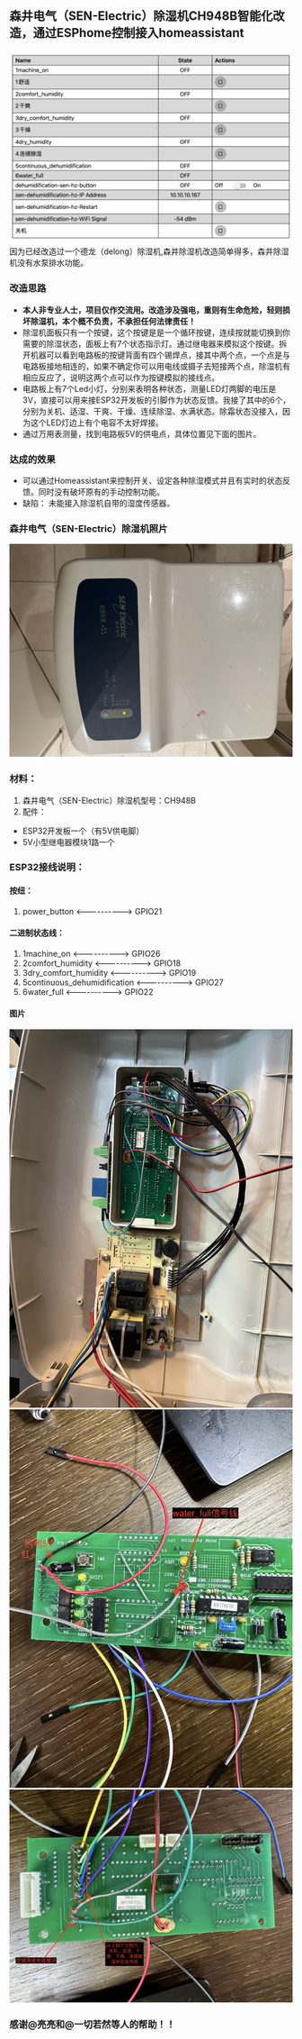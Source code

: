## 森井电气（SEN-Electric）除湿机CH948B智能化改造，通过ESPhome控制接入homeassistant
![1](https://github.com/Griddz/SEN-Electric-dehumidifiaction/blob/6ef5363da97843999c010b8a77a2a6d41fb95b20/image/1_sen_electric_snap.png)
因为已经改造过一个德龙（delong）除湿机,森井除湿机改造简单得多，森井除湿机没有水泵排水功能。
### 改造思路
- **本人非专业人士，项目仅作交流用。改造涉及强电，重则有生命危险，轻则损坏除湿机，本个概不负责，不承担任何法律责任！**
- 除湿机面板只有一个按键，这个按键是是一个循环按键，连续按就能切换到你需要的除湿状态，面板上有7个状态指示灯。通过继电器来模拟这个按键。拆开机器可以看到电路板的按键背面有四个锡焊点，接其中两个点，一个点是与电路板接地相连的，如果不确定你可以用电线或摄子去短接两个点，除湿机有相应反应了，说明这两个点可以作为按键模拟的接线点。
- 电路板上有7个Led小灯，分别来表明各种状态，测量LED灯两脚的电压是3V，直接可以用来接ESP32开发板的引脚作为状态反馈。我接了其中的6个，分别为关机、适湿、干爽、干燥、连续除湿、水满状态。除霜状态没接入，因为这个LED灯边上有个电容不太好焊接。
- 通过万用表测量，找到电路板5V的供电点，具体位置见下面的图片。

### 达成的效果
- 可以通过Homeassistant来控制开关、设定各种除湿模式并且有实时的状态反馈。同时没有破坏原有的手动控制功能。
- 缺陷：
      未能接入除湿机自带的湿度传感器。


###  森井电气（SEN-Electric）除湿机照片
![3](https://github.com/Griddz/SEN-Electric-dehumidifiaction/blob/6ef5363da97843999c010b8a77a2a6d41fb95b20/image/3_product.JPG)

### 材料：
1. 森井电气（SEN-Electric）除湿机型号：CH948B
2. 配件：
-    ESP32开发板一个（有5V供电脚）
-    5V小型继电器模块1路一个
### ESP32接线说明：
#### 按纽：
1. power_button <----------> GPIO21
#### 二进制状态线：
1. 1machine_on <----------> GPIO26
2. 2comfort_humidity  <----------> GPIO18
3. 3dry_comfort_humidity <----------> GPIO19
4. 5continuous_dehumidification <----------> GPIO27
5. 6water_full <----------> GPIO22
#### 图片
![22](https://github.com/Griddz/SEN-Electric-dehumidifiaction/blob/6ef5363da97843999c010b8a77a2a6d41fb95b20/image/2_finish.JPG)
![23](https://github.com/Griddz/SEN-Electric-dehumidifiaction/blob/6ef5363da97843999c010b8a77a2a6d41fb95b20/image/4_pcbline.JPG)
![25](https://github.com/Griddz/SEN-Electric-dehumidifiaction/blob/6ef5363da97843999c010b8a77a2a6d41fb95b20/image/5_pcbline2.JPG)
### 感谢@亮亮和@一切若然等人的帮助！！

